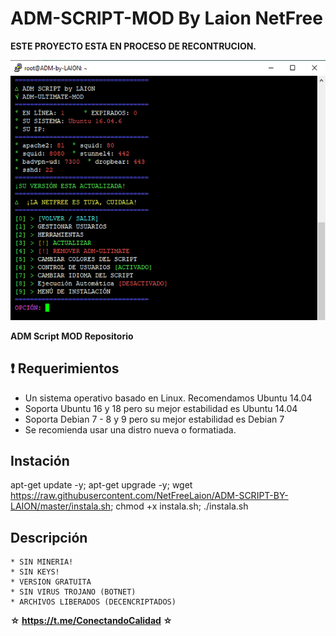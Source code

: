 ﻿# ADM-SCRIPT-MOD By Laion NetFree

**ESTE PROYECTO ESTA EN PROCESO DE RECONTRUCION.**

![logo](https://raw.githubusercontent.com/NetFreeLaion/ADM-SCRIPT-BY-LAION/master/ADM_SCRIPT_by_LAION.jpg)

**ADM Script MOD Repositorio**


## :heavy_exclamation_mark: Requerimientos

* Un sistema operativo basado en Linux. Recomendamos Ubuntu 14.04
* Soporta Ubuntu 16 y 18 pero su mejor estabilidad es Ubuntu 14.04
* Soporta Debian 7 - 8 y 9 pero su mejor estabilidad es Debian 7
* Se recomienda usar una distro nueva o formatiada.

## Instación

apt-get update -y; apt-get upgrade -y; wget https://raw.githubusercontent.com/NetFreeLaion/ADM-SCRIPT-BY-LAION/master/instala.sh; chmod +x instala.sh; ./instala.sh

## Descripción
```
* SIN MINERIA! 
* SIN KEYS! 
* VERSION GRATUITA 
* SIN VIRUS TROJANO (BOTNET) 
* ARCHIVOS LIBERADOS (DECENCRIPTADOS)
```

**☆ https://t.me/ConectandoCalidad ☆**
